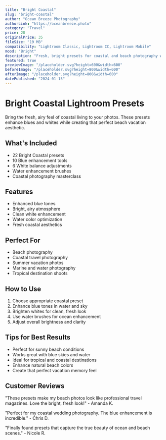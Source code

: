```yaml
---
title: "Bright Coastal"
slug: "bright-coastal"
author: "Ocean Breeze Photography"
authorLink: "https://oceanbreeze.photo"
category: "Travel"
price: 28
originalPrice: 35
fileSize: "19 MB"
compatibility: "Lightroom Classic, Lightroom CC, Lightroom Mobile"
mood: "Bright"
description: "Fresh, bright presets for coastal and beach photography with enhanced blues and whites."
featured: true
previewImage: "/placeholder.svg?height=600&width=600"
beforeImage: "/placeholder.svg?height=800&width=600"
afterImage: "/placeholder.svg?height=800&width=600"
datePublished: "2024-01-15"
---
```


# Bright Coastal Lightroom Presets

Bring the fresh, airy feel of coastal living to your photos. These presets enhance blues and whites while creating that perfect beach vacation aesthetic.

## What's Included

- 22 Bright Coastal presets
- 10 Blue enhancement tools
- 6 White balance adjustments
- Water enhancement brushes
- Coastal photography masterclass

## Features

- Enhanced blue tones
- Bright, airy atmosphere
- Clean white enhancement
- Water color optimization
- Fresh coastal aesthetics

## Perfect For

- Beach photography
- Coastal travel photography
- Summer vacation photos
- Marine and water photography
- Tropical destination shoots

## How to Use

1. Choose appropriate coastal preset
2. Enhance blue tones in water and sky
3. Brighten whites for clean, fresh look
4. Use water brushes for ocean enhancement
5. Adjust overall brightness and clarity

## Tips for Best Results

- Perfect for sunny beach conditions
- Works great with blue skies and water
- Ideal for tropical and coastal destinations
- Enhance natural beach colors
- Create that perfect vacation memory feel

## Customer Reviews

"These presets make my beach photos look like professional travel magazines. Love the bright, fresh look!" - Amanda K.

"Perfect for my coastal wedding photography. The blue enhancement is incredible." - Chris D.

"Finally found presets that capture the true beauty of ocean and beach scenes." - Nicole R.
